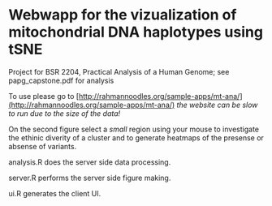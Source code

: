 # Webwapp for the vizualization of mitochondrial DNA haplotypes using tSNE

Project for BSR 2204, Practical Analysis of a Human Genome; see papg_capstone.pdf for analysis

To use please go to [http://rahmannoodles.org/sample-apps/mt-ana/](http://rahmannoodles.org/sample-apps/mt-ana/) *the website can be slow to run due to the size of the data!*

On the second figure select a *small* region using your mouse to investigate the ethinic diverity of a cluster and to generate heatmaps of the presense or absense of variants. 

analysis.R does the server side data processing.

server.R performs the server side figure making. 

ui.R generates the client UI.  
